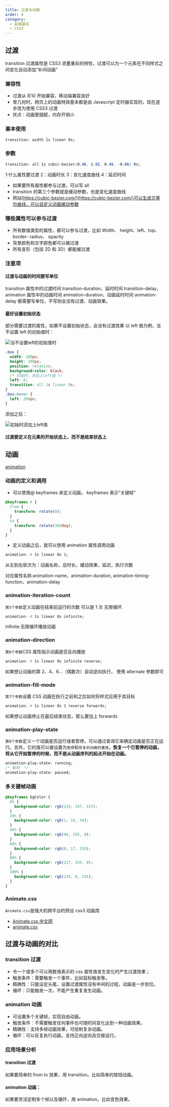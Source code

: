 ```yaml
---
title: 过渡与动画
order: 4
category:
  - 前端基石
  - CSS3
---
```


## 过渡

transition 过渡属性是 CSS3 浓墨重彩的特性，过渡可以为一个元素在不同样式之间变化自动添加“补间动画"

### 兼容性

- 过渡从 IE10 开始兼容，移动端兼容良好
- 曾几何时，网页上的动画特效基本都是由 Javascript 定时器实现的，现在逐步改为使用 CSS3 过渡
- 优点：动画更细腻，内存开销小

### 基本使用

```css
transition: width 1s linear 0s;
```

### 参数

```css
transition: all 1s cubic-bezier(0.46, 1.02, 0.49, -0.86) 0s;
```

1:什么属性要过渡 2：动画时长 3：变化速度曲线 4：延迟时间

- 如果要所有属性都参与过渡，可以写 all
- transition 的第三个参数就是缓动参数，也是变化速度曲线
- 网站[https://cubic-bezier.com/](https://cubic-bezier.com/)可以生成贝塞尔曲线，可以自定义动画缓动参数

### 哪些属性可以参与过渡

- 所有数值类型的属性，都可以参与过渡，比如 Width、 height、left、top、 border- radius、 opacity
- 背景颜色和文字颜色都可以被过渡
- 所有变形（包括 2D 和 3D）都能被过渡

### 注意项

#### 过渡与动画的时间要写单位

transition 属性中的过渡时间 transition-duration、延时时间 transition-delay，animation 属性中的动画时间 animation-duration、动画延时时间 animation-delay 都需要写单位，不写则会没有过渡、动画效果。

#### 最好设置初始状态

部分需要过渡的属性，如果不设置初始状态，会没有过渡效果
以 left 值为例，当不设置 left 的初始值时：

![当不设置left的初始值时](https://zfh-nanjing-bucket.oss-cn-nanjing.aliyuncs.com/blog-images/%E5%BD%93%E4%B8%8D%E8%AE%BE%E7%BD%AEleft%E7%9A%84%E5%88%9D%E5%A7%8B%E5%80%BC%E6%97%B6.gif)

```css
.box {
  width: 100px;
  height: 100px;
  position: relative;
  background-color: black;
  /* 初始时，添加上left值 */
  left: 0;
  transition: all 1s linear 0s;
}
.box:hover {
  left: 200px;
}
```

添加之后：

![初始时添加上left值](https://zfh-nanjing-bucket.oss-cn-nanjing.aliyuncs.com/blog-images/%E5%88%9D%E5%A7%8B%E6%97%B6%E6%B7%BB%E5%8A%A0%E4%B8%8Aleft%E5%80%BC.gif)

#### 过渡要定义在元素的开始状态上，而不是结束状态上

## 动画

[animation](https://developer.mozilla.org/zh-CN/docs/Web/CSS/animation)

### 动画的定义和调用

- 可以使用@ keyframes 来定义动画， keyframes 表示“关键帧”

```css
@keyframes r {
  from {
    transform: rotate(0);
  }
  to {
    transform: rotate(360deg);
  }
}
```

- 定义动画之后，就可以使用 animation 属性调用动画

```css
animation: r 1s linear 0s 1;
```

从左到右依次为：动画名称，总时长，缓动效果，延迟，执行次数

对应属性名称:animation-name，animation-duration, animation-timing-function，animation-delay

### animation-iteration-count

`第5个参数`定义动画在结束前运行的次数 可以是 1 次 无限循环.

```css
animation: r 1s linear 0s infinite;
```

infinite:无限循环播放动画

### animation-direction

`第6个参数`CSS 属性指示动画是否反向播放

```css
animation: r 1s linear 0s infinite reverse;
```

如果想让动画的第 2、4、6…（偶数次）自动逆向执行， 使用 alternate 参数即可

### animation-fill-mode

`第7个参数`设置 CSS 动画在执行之前和之后如何将样式应用于其目标

```css
animation: r 1s linear 0s 1 reverse forwards;
```

如果想让动画停止在最后结束状态，那么要加上 forwards

### animation-play-state

`第8个参数`定义一个动画是否运行或者暂停。可以通过查询它来确定动画是否正在运行。另外，它的值可以被设置为`暂停`和`恢复的动画的重放`。**恢复一个已暂停的动画，将从它开始暂停的时候，而不是从动画序列的起点开始在动画。**

```css
animation-play-state: running;
/* 暂停  */
animation-play-state: paused;
```

### 多关键帧动画

```css
@keyframes bgColor {
  0% {
    background-color: rgb(219, 157, 157);
  }
  20% {
    background-color: rgb(1, 19, 34);
  }
  40% {
    background-color: rgb(94, 255, 0);
  }
  60% {
    background-color: rgb(0, 17, 255);
  }
  80% {
    background-color: rgb(217, 255, 0);
  }
  100% {
    background-color: rgb(234, 0, 255);
  }
}
```

### Animate.css

`Animate.css`是强大的跨平台的预设 css3 动画库

- [Animate.css 中文网](http://www.animate.net.cn/)
- [animate.css](https://animate.style/)

## 过渡与动画的对比

### transition 过渡

- 令一个或多个可以用数值表示的 css 属性值发生变化时产生过渡效果；
- 触发条件：需要触发一个事件，比如鼠标触发等。
- 精确性：只能设定头尾，设置过渡属性没有中间的过程，动画是一步到位。
- 循环：只能触发一次，不能产生重复发生动画。

### animation 动画

- 可设置多个关键帧，实现自由动画。
- 触发条件：不需要触发任何事件也可随时间变化达到一种动画效果。
- 精确性：支持多帧动画效果，可绘制复杂动画。
- 循环：可以反复执行动画，支持正向逆向及交替运行。

### 应用场景分析

#### transition 过渡

如果要简单的 from to 效果，用 transition。比如简单的按钮动画。

#### animation 动画：

如果要灵活定制多个帧以及循环，用 animation。比如变色效果。
